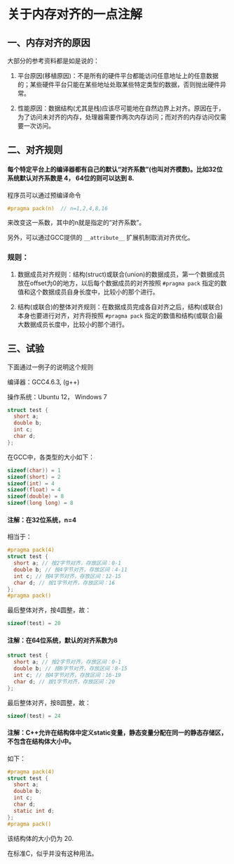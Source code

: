 # 关于内存对齐的一点注解

## 一、内存对齐的原因

大部分的参考资料都是如是说的：

1. 平台原因(移植原因)：不是所有的硬件平台都能访问任意地址上的任意数据的；某些硬件平台只能在某些地址处取某些特定类型的数据，否则抛出硬件异常。

2. 性能原因：数据结构(尤其是栈)应该尽可能地在自然边界上对齐。原因在于，为了访问未对齐的内存，处理器需要作两次内存访问；而对齐的内存访问仅需要一次访问。

## 二、对齐规则

#### 每个特定平台上的编译器都有自己的默认“对齐系数”(也叫对齐模数)。比如32位系统默认对齐系数是 4， 64位的则可以达到 8.

<!-- more -->

程序员可以通过预编译命令

```c
#pragma pack(n)  // n=1,2,4,8,16
```

来改变这一系数，其中的n就是指定的“对齐系数”。

另外，可以通过GCC提供的 `__attribute__` 扩展机制取消对齐优化。

### 规则：

1. 数据成员对齐规则：结构(struct)或联合(union)的数据成员，第一个数据成员放在offset为0的地方，以后每个数据成员的对齐按照 `#pragma pack` 指定的数值和这个数据成员自身长度中，比较小的那个进行。

2. 结构(或联合)的整体对齐规则：在数据成员完成各自对齐之后，结构(或联合)本身也要进行对齐，对齐将按照 `#pragma pack` 指定的数值和结构(或联合)最大数据成员长度中，比较小的那个进行。


## 三、试验

下面通过一例子的说明这个规则

编译器：GCC4.6.3, (g++)

操作系统：Ubuntu 12， Windows 7

```c
struct test {
  short a;
  double b;
  int c;
  char d;
};
```

在GCC中，各类型的大小如下：

```c
sizeof(char)) = 1
sizeof(short) = 2
sizeof(int) = 4
sizeof(float) = 4
sizeof(double) = 8
sizeof(long long) = 8
```

#### 注解：在32位系统，n=4

相当于：

```c
#pragma pack(4)
struct test {
  short a; // 按2字节对齐，存放区间：0-1
  double b; // 按4字节对齐，存放区间：4-11
  int c; // 按4字节对齐，存放区间：12-15
  char d; // 按1字节对齐，存放区间：16
};
#pragma pack()
```

最后整体对齐，按4圆整，故：

```c
sizeof(test) = 20
```

#### 注解：在64位系统，默认的对齐系数为8

```c
struct test {
  short a; // 按2字节对齐，存放区间：0-1
  double b; // 按8字节对齐，存放区间：8-15
  int c; // 按4字节对齐，存放区间：16-19
  char d; // 按1字节对齐，存放区间：20
};
```

最后整体对齐，按8圆整，故：

```c
sizeof(test) = 24
```

#### 注解：C++允许在结构体中定义static变量，静态变量分配在同一的静态存储区，不包含在结构体大小中。

如下：

```c
#pragma pack(4)
struct test {
  short a;
  double b;
  int c;
  char d;
  static int d;
};
#pragma pack()
```

该结构体的大小仍为 20.

在标准C，似乎并没有这种用法。
